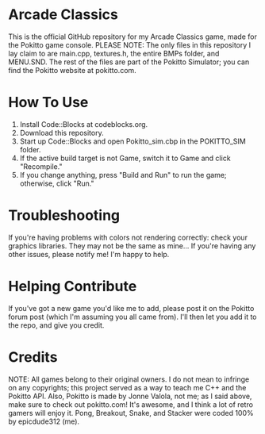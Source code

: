# Arcade Classics
This is the official GitHub repository for my Arcade Classics game, made for the Pokitto game console. PLEASE NOTE: The only files in this repository I lay claim to are main.cpp, textures.h, the entire BMPs folder, and MENU.SND. The rest of the files are part of the Pokitto Simulator; you can find the Pokitto website at pokitto.com.
# How To Use
1. Install Code::Blocks at codeblocks.org.
2. Download this repository.
3. Start up Code::Blocks and open Pokitto_sim.cbp in the POKITTO_SIM folder.
4. If the active build target is not Game, switch it to Game and click "Recompile."
5. If you change anything, press "Build and Run" to run the game; otherwise, click "Run."
# Troubleshooting
If you're having problems with colors not rendering correctly: check your graphics libraries. They may not be the same as mine...
If you're having any other issues, please notify me! I'm happy to help.
# Helping Contribute
If you've got a new game you'd like me to add, please post it on the Pokitto forum post (which I'm assuming you all came from). I'll then let you add it to the repo, and give you credit.
# Credits
NOTE: All games belong to their original owners. I do not mean to infringe on any copyrights; this project served as a way to teach me C++ and the Pokitto API. Also, Pokitto is made by Jonne Valola, not me; as I said above, make sure to check out pokitto.com! It's awesome, and I think a lot of retro gamers will enjoy it.
Pong, Breakout, Snake, and Stacker were coded 100% by epicdude312 (me).

